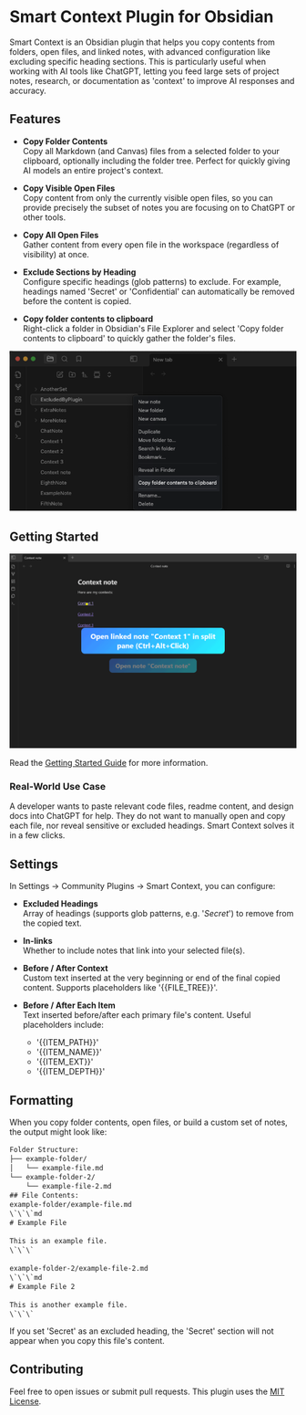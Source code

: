 # Smart Context Plugin for Obsidian

Smart Context is an Obsidian plugin that helps you copy contents from folders, open files, and linked notes, with advanced configuration like excluding specific heading sections. This is particularly useful when working with AI tools like ChatGPT, letting you feed large sets of project notes, research, or documentation as 'context' to improve AI responses and accuracy.

## Features

- **Copy Folder Contents**  
  Copy all Markdown (and Canvas) files from a selected folder to your clipboard, optionally including the folder tree. Perfect for quickly giving AI models an entire project's context.

- **Copy Visible Open Files**  
  Copy content from only the currently visible open files, so you can provide precisely the subset of notes you are focusing on to ChatGPT or other tools.

- **Copy All Open Files**  
  Gather content from every open file in the workspace (regardless of visibility) at once.

- **Exclude Sections by Heading**  
  Configure specific headings (glob patterns) to exclude. For example, headings named 'Secret' or 'Confidential' can automatically be removed before the content is copied.

- **Copy folder contents to clipboard**  
  Right-click a folder in Obsidian's File Explorer and select 'Copy folder contents to clipboard' to quickly gather the folder's files.

![Smart Context - Copy folder menu option](./assets/Smart%20Context%20-%20Copy%20folder%20menu%20option.png)

## Getting Started

[![Smart Context Getting Started](./assets/smart-context-getting_started.gif)](https://docs.smartconnections.app/Smart-Context/Getting-Started)

Read the [Getting Started Guide](https://docs.smartconnections.app/Smart-Context/Getting-Started) for more information.

### Real-World Use Case

A developer wants to paste relevant code files, readme content, and design docs into ChatGPT for help. They do not want to manually open and copy each file, nor reveal sensitive or excluded headings. Smart Context solves it in a few clicks.

## Settings

In Settings → Community Plugins → Smart Context, you can configure:

- **Excluded Headings**  
  Array of headings (supports glob patterns, e.g. '*Secret*') to remove from the copied text.

- **In-links**  
  Whether to include notes that link into your selected file(s).

- **Before / After Context**  
  Custom text inserted at the very beginning or end of the final copied content. Supports placeholders like '{{FILE_TREE}}'.

- **Before / After Each Item**  
  Text inserted before/after each primary file's content. Useful placeholders include:
  - '{{ITEM_PATH}}'
  - '{{ITEM_NAME}}'
  - '{{ITEM_EXT}}'
  - '{{ITEM_DEPTH}}'

## Formatting

When you copy folder contents, open files, or build a custom set of notes, the output might look like:

```
Folder Structure:
├── example-folder/
│   └── example-file.md
└── example-folder-2/
    └── example-file-2.md
## File Contents:
example-folder/example-file.md
\`\`\`md
# Example File

This is an example file.
\`\`\`

example-folder-2/example-file-2.md
\`\`\`md
# Example File 2

This is another example file.
\`\`\`
```


If you set 'Secret' as an excluded heading, the 'Secret' section will not appear when you copy this file's content.

## Contributing

Feel free to open issues or submit pull requests. This plugin uses the [MIT License](LICENSE).